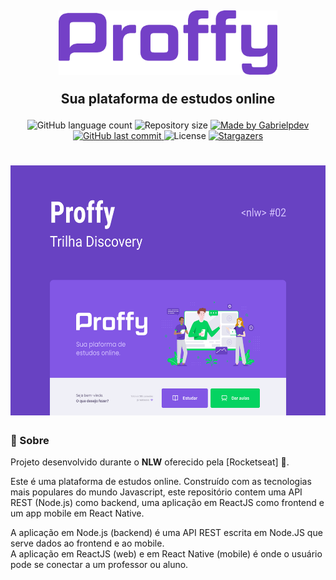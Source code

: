 <h2 align="center">
    <img alt="GoBarber" title="#GoBarber" src=".github/logo.png" width="350px" />
    <p>Sua plataforma de estudos online</p>
</h2>

<p align="center">
  <img alt="GitHub language count" src="https://img.shields.io/github/languages/count/Gabrielpdev/Proffy?color=%2304D361">

  <img alt="Repository size" src="https://img.shields.io/github/repo-size/Gabrielpdev/Proffy">

  	
  <a href="https://www.linkedin.com/in/gabriel-pereira-oliveira-78b1801ab/">
    <img alt="Made by Gabrielpdev" src="https://img.shields.io/badge/made%20by-Gabrielpdev-%2304D361">
  </a>
	
  
  <a href="https://github.com/Gabrielpdev/Proffy/commits/master">
    <img alt="GitHub last commit" src="https://img.shields.io/github/last-commit/Gabrielpdev/Proffy">
  </a>

  <img alt="License" src="https://img.shields.io/badge/license-MIT-brightgreen">
   <a href="https://github.com/Gabrielpdev/Proffy/stargazers">
    <img alt="Stargazers" src="https://img.shields.io/github/stars/Gabrielpdev/Proffy?style=social">
  </a>
</p>

<h1 align="center">
    <img src='.github/capa.png' height="400" >
</h1>

### 📜 Sobre
Projeto desenvolvido durante o **NLW** oferecido pela [Rocketseat] :rocket:.

Este é uma plataforma de estudos online.
Construído com as tecnologias mais populares do mundo Javascript, este repositório contem uma API REST (Node.js) como backend, uma aplicação em ReactJS como frontend e um app mobile em React Native.

A aplicação em Node.js (backend) é uma API REST escrita em Node.JS que serve dados ao frontend e ao mobile.<br/>
A aplicação em ReactJS (web) e em React Native (mobile) é onde o usuário pode se conectar a um professor ou aluno.<br/>
